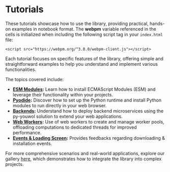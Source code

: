 # Tutorials


These tutorials showcase how to use the library, providing practical, hands-on examples in notebook format. 
The **webpm** variable referenced in the cells is initialized when including the following script tag in your 
`index.html` file:

`<script src="https://webpm.org/^3.0.0/webpm-client.js"></script>`


Each tutorial focuses on specific features of the library, offering simple and straightforward examples to help 
you understand and implement various functionalities. 

The topics covered include:
*  **[ESM Modules](@nav/tutorials/esm):** Learn how to install ECMAScript Modules (ESM) and leverage their functionality
   within your projects.
*  **[Pyodide](@nav/tutorials/pyodide):** Discover how to set up the Python runtime and install Python modules to run 
   directly in your web browser.
*  **[Backends](@nav/tutorials/backends):** Understand how to deploy backend microservices using the py-youwol solution 
   to extend your web applications.
*  **[Web Workers](@nav/tutorials/web-workers):** Use of web workers to create and manage worker pools, offloading 
   computations to dedicated threads for improved performance.
*  **[Events & Loading Screen](@nav/tutorials/events):** Provides feedbacks regarding downloading & installation events.



For more comprehensive scenarios and real-world applications,
explore our gallery <a target="_blank" href="/applications/@youwol/gallery/latest">here</a>,
which demonstrates how to integrate the library into complex projects.


